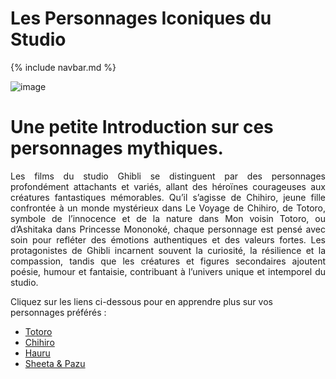 # Les Personnages Iconiques du Studio

{% include navbar.md %}

![image](https://github.com/user-attachments/assets/0fd6ede3-e011-4fc9-b8cf-3456dd73e1d7)

# Une petite Introduction sur ces personnages mythiques.

<p style="text-align:justify;">Les films du studio Ghibli se distinguent par des personnages profondément attachants et variés, allant des héroïnes courageuses aux créatures fantastiques mémorables. Qu’il s’agisse de Chihiro, jeune fille confrontée à un monde mystérieux dans Le Voyage de Chihiro, de Totoro, symbole de l’innocence et de la nature dans Mon voisin Totoro, ou d’Ashitaka dans Princesse Mononoké, chaque personnage est pensé avec soin pour refléter des émotions authentiques et des valeurs fortes. Les protagonistes de Ghibli incarnent souvent la curiosité, la résilience et la compassion, tandis que les créatures et figures secondaires ajoutent poésie, humour et fantaisie, contribuant à l’univers unique et intemporel du studio.</p>

Cliquez sur les liens ci-dessous pour en apprendre plus sur vos personnages préférés :

- [Totoro](test2)
- [Chihiro](chihiro)
- [Hauru](hauru)
- [Sheeta & Pazu](sheeta_pazu)

